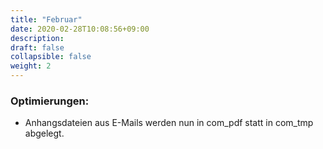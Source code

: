 ```yaml
---
title: "Februar"
date: 2020-02-28T10:08:56+09:00
description: 
draft: false
collapsible: false
weight: 2
---
```


### Optimierungen:
- Anhangsdateien aus E-Mails werden nun in com_pdf statt in com_tmp abgelegt.
